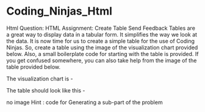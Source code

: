 # Coding_Ninjas_Html
Html
Question:
HTML Assignment: Create Table
Send Feedback
Tables are a great way to display data in a tabular form. It simplifies the way we look at the data.
It is now time for us to create a simple table for the use of Coding Ninjas.
So, create a table using the image of the visualization chart provided below. Also, a small boilerplate code for starting with the table is provided.
If you get confused somewhere, you can also take help from the image of the table provided below.


The visualization chart is -



The table should look like this -


no image
Hint : code for Generating a sub-part of the problem

 

